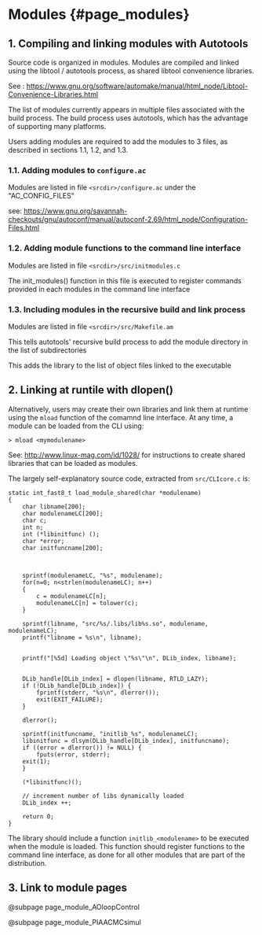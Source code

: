 # Modules {#page_modules}


## 1. Compiling and linking modules with Autotools

Source code is organized in modules. Modules are compiled and linked using the libtool / autotools process, as shared libtool convenience libraries. 

See : https://www.gnu.org/software/automake/manual/html_node/Libtool-Convenience-Libraries.html

The list of modules currently appears in multiple files associated with the build process. The build process uses autotools, which has the advantage of supporting many platforms. 

Users adding modules are required to add the modules to 3 files, as described in sections 1.1, 1.2, and 1.3.

### 1.1. Adding modules to `configure.ac`
 
Modules are listed in file `<srcdir>/configure.ac` under the "AC_CONFIG_FILES"

see: https://www.gnu.org/savannah-checkouts/gnu/autoconf/manual/autoconf-2.69/html_node/Configuration-Files.html


### 1.2. Adding module functions to the command line interface

Modules are listed in file `<srcdir>/src/initmodules.c`

The init_modules() function in this file is executed to register commands provided in each modules in the command line interface

### 1.3. Including modules in the recursive build and link process

Modules are listed in file `<srcdir>/src/Makefile.am`

This tells autotools' recursive build process to add the module directory in the list of subdirectories

This adds the library to the list of object files linked to the executable


## 2. Linking at runtile with dlopen()

Alternatively, users may create their own libraries and link them at runtime using the `mload` function of the comamnd line interface. At any time, a module can be loaded from the CLI using:

	> mload <mymodulename>

See: http://www.linux-mag.com/id/1028/ for instructions to create shared libraries that can be loaded as modules. 

The largely self-explanatory source code, extracted from `src/CLIcore.c` is:


~~~
static int_fast8_t load_module_shared(char *modulename)
{
    char libname[200];
    char modulenameLC[200];
    char c;
    int n;
    int (*libinitfunc) ();
    char *error;
    char initfuncname[200];



    sprintf(modulenameLC, "%s", modulename);
    for(n=0; n<strlen(modulenameLC); n++)
    {
        c = modulenameLC[n];
        modulenameLC[n] = tolower(c);
    }

    sprintf(libname, "src/%s/.libs/lib%s.so", modulename, modulenameLC);
    printf("libname = %s\n", libname);


    printf("[%5d] Loading object \"%s\"\n", DLib_index, libname);


    DLib_handle[DLib_index] = dlopen(libname, RTLD_LAZY);
    if (!DLib_handle[DLib_index]) {
        fprintf(stderr, "%s\n", dlerror());
        exit(EXIT_FAILURE);
    }

    dlerror();

	sprintf(initfuncname, "initlib_%s", modulenameLC);
    libinitfunc = dlsym(DLib_handle[DLib_index], initfuncname);
    if ((error = dlerror()) != NULL) {
        fputs(error, stderr);
    exit(1);
	}

	(*libinitfunc)();

	// increment number of libs dynamically loaded
	DLib_index ++;

    return 0;
}
~~~

The library should include a function `initlib_<modulename>` to be executed when the module is loaded. This function should register functions to the command line interface, as done for all other modules that are part of the distribution.




## 3. Link to module pages

@subpage page_module_AOloopControl

@subpage page_module_PIAACMCsimul

